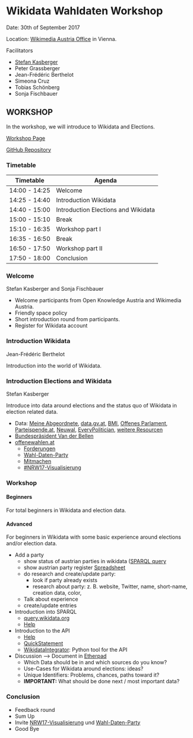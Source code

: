 # Wikidata Wahldaten Workshop

Date: 30th of September 2017

Location: [Wikimedia Austria Office](http://wikimedia.at/) in Vienna.

Facilitators
* [Stefan Kasberger](http://www.stefankasberger.at/)
* Peter Grassberger
* Jean-Frédéric Berthelot
* Simeona Cruz
* Tobias Schönberg
* Sonja Fischbauer

## WORKSHOP

In the workshop, we will introduce to Wikidata and Elections.

[Workshop Page](http://offenewahlen.at/termine/wikidata-wahldaten-workshop/)

[GitHub Repository](https://github.com/OKFNat/offenewahlen-wikidata)

### Timetable

| Timetable     | Agenda       |
|---------------|--------------|
| 14:00 - 14:25 | Welcome |
| 14:25 - 14:40 | Introduction Wikidata |
| 14:40 - 15:00 | Introduction Elections and Wikidata |
| 15:00 - 15:10 | Break |
| 15:10 - 16:35 | Workshop part I|
| 16:35 - 16:50 | Break |
| 16:50 - 17:50 | Workshop part II|
| 17:50 - 18:00 | Conclusion |

### Welcome

Stefan Kasberger and Sonja Fischbauer

* Welcome participants from Open Knowledge Austria and Wikimedia Austria. 
* Friendly space policy
* Short introduction round from participants.
* Register for Wikidata account

### Introduction Wikidata

Jean-Frédéric Berthelot

Introduction into the world of Wikidata.

### Introduction Elections and Wikidata

Stefan Kasberger

Introduce into data around elections and the status quo of Wikidata in election related data.

* Data: [Meine Abgeordnete](http://meineabgeordneten.at/), [data.gv.at](http://data.gv.at/), [BMI](http://www.bmi.gv.at/412/), [Offenes Parlament](http://offenesparlament.at/), [Parteispende.at](http://parteispende.at/), [Neuwal](http://neuwal.com/), [EveryPolitician](http://everypolitician.org/), [weitere Resourcen](http://offenewahlen.at/ressourcen) 
* [Bundespräsident Van der Bellen](https://www.wikidata.org/wiki/Q78869)
* [offenewahlen.at](http://offenewahlen.at/)
  * [Forderungen](http://offenewahlen.at/forderungen-v1)
  * [Wahl-Daten-Party](http://offenewahlen.at/termine/wahl-daten-party/)
  * [Mitmachen](http://offenewahlen.at/mitmachen)
  * [#NRW17-Visualisierung](https://github.com/OKFNat/offenewahlen-nrw17/wiki)

### Workshop

#### Beginners

For total beginners in Wikidata and election data.

#### Advanced

For beginners in Wikidata with some basic experience around elections and/or election data.

* Add a party
  * show status of austrian parties in wikidata ([SPARQL query](http://tinyurl.com/yaup9za9)
  * show austrian party register [Spreadsheet](https://docs.google.com/spreadsheets/d/1plpcBuIXYEYkjGxXZYkGq2gmsxD3-Hm3qyvnif1XzM8/edit#gid=1391613793)
  * do research and create/update party: 
    * look if party already exists
    * research about party: z. B. website, Twitter, name, short-name, creation data, color, 
  * Talk about experience
  * create/update entries
* Introduction into SPARQL
  * [query.wikidata.org](https://query.wikidata.org/)
  * [Help](https://www.wikidata.org/wiki/Wikidata:SPARQL_query_service/Wikidata_Query_Help)
* Introduction to the API
  * [Help](https://www.wikidata.org/w/api.php)
  * [QuickStatement](https://tools.wmflabs.org/wikidata-todo/quick_statements.php)
  * [WikidataIntegrator](https://github.com/SuLab/WikidataIntegrator): Python tool for the API
* Discussion --> Document in [Etherpad](http://pad.okfn.org/p/OffeneWahlenAT-Wikidata)
  * Which Data should be in and which sources do you know?
  * Use-Cases for Wikidata around elections: ideas?
  * Unique Identifiers: Problems, chances, paths toward it?
  * **IMPORTANT:** What should be done next / most important data?

### Conclusion

* Feedback round
* Sum Up
* Invite [NRW17-Visualisierung]() und [Wahl-Daten-Party]()
* Good Bye



